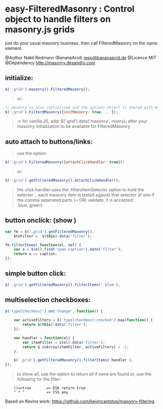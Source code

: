 # easy-FilteredMasonry : Control object to handle filters on masonry.js grids
just do your usual masonry business, then call FilteredMasonry on the same element.


@Author     Nabil Redmann (BananaAcid) <repo@bananaacid.de>
@Licence    MIT
@Dependency http://masonry.desandro.com
 

## initialize:
```js
$('.grid').masonry().FilteredMasonry();
```
> or:
```js
// masonry is also initialized and the options object is shared with masonry (if it was not initialized)
$('.grid').FilterdMasonry({initMasonry: true, .. });
```
>	-> for vanilla JS, add:  $('.grid').data('masonry', msnry);  after your masonry initialization to be available for FilteredMasonry


## auto attach to buttons/links:

>	use the option: 
```js 
$('.grid').FilteredMasonry({attachClickHandler: true});
```
> or:
```js
$('.grid').getFilteredMasonry().attachClickHandler();
```
> the click handler uses the .filtersItemSelector option to hold the selector ..
each masonry item is tested against that selector (if one if the comma seperated 
parts (= OR) validate, it is accepted: .blue,.green)


## button onclick:  (show )
```js
var fm = $('.grid').getFilteredMasonry(),								// get a reference to the FilteredMasonry instance
	btnFilter =  $(this).data('filter');                    			// get the filter value from the button. <button data-filter="some string">Filter Number One</button>

fm.filterItems( function(el, sel) { 									// the handler, gets called on each masonry item 
	var a = $(el).find('span.caption').data('filter');      			//  <li> ..  <span class="caption" data-filter="some string">Element for Filter Number One</span> .. </li>
	return a == caption;												// compare.
});
```

## simple button click:
```js
$('.grid').getFilteredMasonry().filterItems('.blue');  					// shows all with class .blue
```

## multiselection checkboxes:
```js
$('type[checkbox]').on('change', function() {
	
	var activeFilters = $('type[checkbox]:checked').map(function() {	// ! outside of the handler, since the handler will be called on each masonry item
		return $(this).data('filter');									// .. collect current checked checkboxes, and get their data-filter=".." values
	});

	var handler = function(el) { 
 		var itemFilter = $(el).data('filter');							// the item to be checked
 		return $.inArray(itemFilter, activeFilters) > -1;				// compare items data-filter with the used checkboxe's data-filter
 	};

 	$('.grid').getFilteredMasonry().filterItems( handler );				// trigger the change.
});
```


>	to show all, use the option to return all if none are found or,	use the following for the filter:
```
	()=>true       => ES6 return true
	" * "          => CSS any
```

Based on Kevins work: https://github.com/kevincantstop/masonry-filtering
